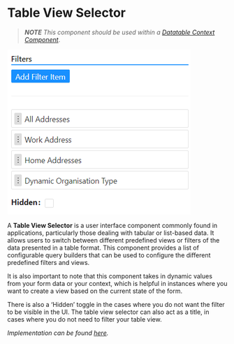 # Table View Selector

> _**NOTE** This component should be used within a [Datatable Context Component](/docs/front-end-basics/form-components/data-display/data-table/datatable-context)_.

![Image](./images/tableSelector1.png)

A **Table View Selector** is a user interface component commonly found in applications, particularly those dealing with tabular or list-based data. It allows users to switch between different predefined views or filters of the data presented in a table format. This component provides a list of configurable query builders that can be used to configure the different predefined filters and views.

It is also important to note that this component takes in dynamic values from your form data or your context, which is helpful in instances where you want to create a view based on the current state of the form.

There is also a ‘Hidden’ toggle in the cases where you do not want the filter to be visible in the UI. The table view selector can also act as a title, in cases where you do not need to filter your table view.

_Implementation can be found [here](/docs/front-end-basics/how-to-guides/filtering)._
